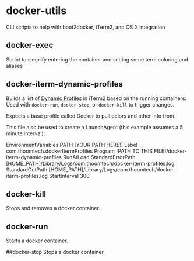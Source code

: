 # docker-utils
CLI scripts to help with boot2docker, iTerm2, and OS X integration

## docker-exec
Script to simplify entering the container and setting some term coloring and aliases

## docker-iterm-dynamic-profiles
Builds a list of [Dynamic Profiles](https://www.iterm2.com/dynamic-profiles.html) in iTerm2 based on the running containers. Used with `docker-run`, `docker-stop`, or `docker-kill` to trigger changes.

Expects a base profile called Docker to pull colors and other info from.

This file also be used to create a LaunchAgent (this example assumes a 5 minute interval):

  <?xml version="1.0" encoding="UTF-8"?>
  <!DOCTYPE plist PUBLIC "-//Apple//DTD PLIST 1.0//EN" "http://www.apple.com/DTDs/PropertyList-1.0.dtd">
  <plist version="1.0">
    <dict>
      <key>EnvironmentVariables</key>
      <dict>
        <key>PATH</key>
        <string>[YOUR PATH HERE!]</string>
      </dict>
      <key>Label</key>
      <string>com.thoomtech.dockerItermProfiles</string>
      <key>Program</key>
      <string>[PATH TO THIS FILE]/docker-iterm-dynamic-profiles</string>
      <key>RunAtLoad</key>
      <true/>
      <key>StandardErrorPath</key>
      <string>[HOME_PATH]/Library/Logs/com.thoomtech/docker-iterm-profiles.log</string>
      <key>StandardOutPath</key>
      <string>[HOME_PATH]/Library/Logs/com.thoomtech/docker-iterm-profiles.log</string>
      <key>StartInterval</key>
      <integer>300</integer>
    </dict>
  </plist>

## docker-kill
Stops and removes a docker container.

## docker-run
Starts a docker container.

##docker-stop
Stops a docker container.
